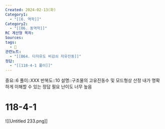 ```yaml
---
Created: 2024-02-13(화)
Category1:
  - "[[6. 역학]]"
Category2:
  - "[[06. 동역학]]"
RC 계산형 목차: 
Sources: 
tags:
  - 🧮
관련노트:
  - "[[B64. 다자유도 비감쇠 자유진동]]"
정답:
  - "[[118-4-1 풀이]]"
---
```

중요::6
풀이::XXX
반복도::10
설명::구조물의 고유진동수 및 모드형상 산정
내가 명확하게 이해할 수 있는 정답 필요
난이도 너무 높음
#  118-4-1



![[Untitled 233.png]]